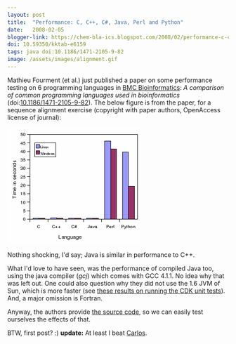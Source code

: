 ```yaml
---
layout: post
title:  "Performance: C, C++, C#, Java, Perl and Python"
date:   2008-02-05
blogger-link: https://chem-bla-ics.blogspot.com/2008/02/performance-c-c-c-java-perl-and-python.html
doi: 10.59350/kktab-e6159
tags: java doi:10.1186/1471-2105-9-82
image: /assets/images/alignment.gif
---
```


Mathieu Fourment (et al.) just published a paper on some performance testing on 6 programming languages in
[BMC Bioinformatics](http://www.biomedcentral.com/bmcbioinformatics): *A comparison of common programming languages used
in bioinformatics* (doi:[10.1186/1471-2105-9-82](https://doi.org/10.1186/1471-2105-9-82)). The below figure is from
the paper, for a sequence alignment exercise (copyright with paper authors, OpenAccess license of journal):

![](/assets/images/alignment.gif)

Nothing shocking, I'd say; Java is similar in performance to C++.

What I'd love to have seen, was the performance of compiled Java too, using the java compiler (*gcj*) which comes with
GCC 4.1.1. No idea why that was left out. One could also question why they did not use the 1.6 JVM of Sun,
which is more faster (see [these results on running the CDK unit tests](http://chem-bla-ics.blogspot.com/2006/08/cdk-and-java-6-beta.html)).
And, a major omission is Fortran.

Anyway, the authors provide [the source code](http://www.bioinformatics.org/benchmark/), so we can easily test
ourselves the effects of that.

BTW, first post? :) **update:** At least I beat [Carlos](http://cszamudio.spaces.live.com/blog/cns!9BCF6F9D6772B8F5!1742.entry).
